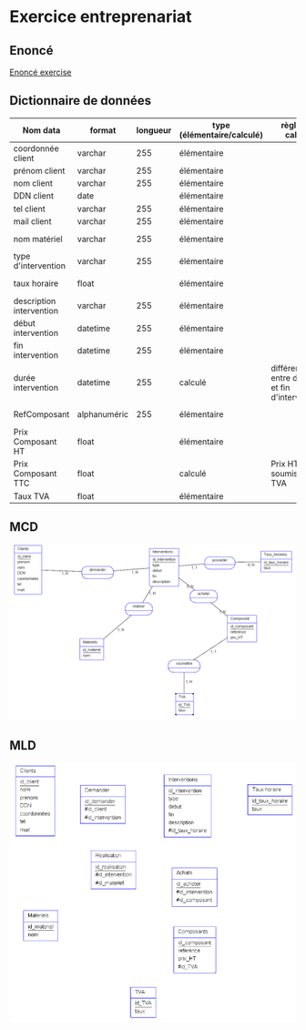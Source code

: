 # Exercice entreprenariat

## Enoncé

[Enoncé exercise](./Exercice_3.docx)

## Dictionnaire de données

| Nom data | format | longueur | type (élémentaire/calculé) | règle de calcul | règle de gestion | source |
| --- | --- | --- | --- | --- | --- | --- |
| coordonnée client | varchar | 255 | élémentaire | | | table client |
| prénom client | varchar | 255 | élémentaire | | | table client |
| nom client | varchar | 255 | élémentaire | | | table client |
| DDN client | date |  | élémentaire | | | table client |
| tel client | varchar | 255 | élémentaire | | | table client |
| mail client | varchar | 255 | élémentaire | | | table client |
| nom matériel | varchar | 255 | élémentaire | | | table materiel |
| type d'intervention | varchar | 255 | élémentaire | | | table intervention |
| taux horaire | float | | élémentaire | | | table taux_horaire |
| description intervention | varchar | 255 | élémentaire | | | table intervention |
| début intervention | datetime | 255 | élémentaire | | | table intervention |
| fin intervention | datetime | 255 | élémentaire | | | table intervention |
| durée intervention | datetime | 255 | calculé | différence entre début et fin d'intervention | fin intervention - début intervention | table intervention |
| RefComposant | alphanuméric | 255 | élémentaire |  |  | table composant |
| Prix Composant HT | float | | élémentaire |  |  | table composant |
| Prix Composant TTC | float | | calculé | Prix HT soumis à la TVA | Prix HT * TVA | table composant |
| Taux TVA | float | | élémentaire | |  | table TVA |

## MCD

![MCD](image-1.png)

## MLD

![Alt text](image-2.png)
